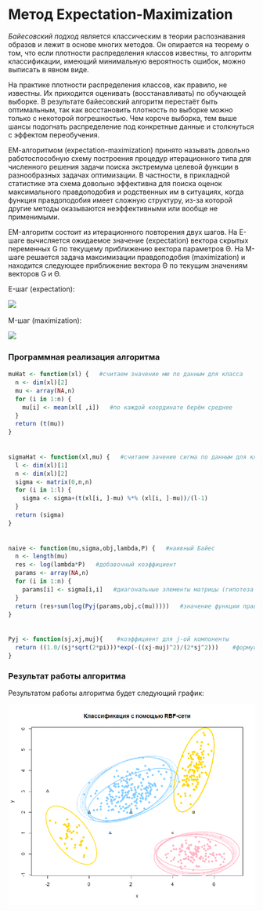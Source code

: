 # Метод Expectation-Maximization

*Байесовский подход* является классическим в теории распознавания образов и лежит в основе многих методов. Он опирается на теорему о том, что если плотности распределения классов известны, то алгоритм классификации, имеющий минимальную вероятность ошибок, можно выписать в явном виде.

На практике плотности распределения классов, как правило, не известны. Их приходится оценивать (восстанавливать) по обучающей выборке. В результате байесовский алгоритм перестаёт быть оптимальным, так как восстановить плотность по выборке можно только с некоторой погрешностью. Чем короче выборка, тем выше шансы подогнать распределение под конкретные данные и столкнуться с эффектом переобучения.

ЕМ-алгоритмом (expectation-maximization) принято называть довольно работоспособную схему построения процедур итерационного типа для численного решения задачи поиска экстремума целевой функции в разнообразных задачах оптимизации. В частности, в прикладной статистике эта схема довольно эффективна для поиска оценок максимального правдоподобия и родственных им в ситуациях, когда функция правдоподобия имеет сложную структуру, из-за которой другие методы оказываются неэффективными или вообще не применимыми.

EM-алгоритм состоит из итерационного повторения двух шагов. На E-шаге вычисляется ожидаемое значение (expectation) вектора скрытых переменных G по текущему приближению вектора параметров Θ. На М-шаге решается задача максимизации правдоподобия (maximization) и находится следующее приближение вектора Θ по текущим значениям векторов G и Θ.

E-шаг (expectation):

<img src="https://render.githubusercontent.com/render/math?math=%7Bg%7D_%7Bij%7D%5E%7B0%7D%3A%3D%7Bg%7D_%7Bij%7D%3B%5Cquad%20%7Bg%7D_%7Bij%7D%3A%3D%5Cfrac%7B%7Bw%7D_%7Bj%7D%5Cvarphi(%20%7Bx%7D_%7Bi%7D%3B%7B%5Ctheta%7D_%7Bj%7D)%7D%7B%5Csum_%7Bs%3D1%7D%5E%7Bk%7D%20%7Bw%7D_%7Bs%7D%5Cvarphi(%7Bx%7D_%7Bi%7D%3B%7B%5Ctheta%7D_%7Bs%7D)%7D%20%5Cqquad%20%5Cforall%20i%20%3D%201%2C%20%5Cdots%2C%20m%3B%20%5Cqquad%20%5Cforall%20j%20%3D%201%2C%20%5Cdots%2C%20k">

M-шаг (maximization): 

<img src="https://render.githubusercontent.com/render/math?math=%7B%5Ctheta%7D_%7Bj%7D%3A%3D%5Carg%5Cmax_%7B%5Ctheta%7D%5Csum_%7Bi%3D1%7D%5E%7Bm%7D%20%7Bg%7D_%7Bij%7D%5Cln%5Cvarphi(%20%7Bx%7D_%7Bi%7D%3B%7B%5Ctheta%7D)%3B%5Cquad%20%7Bw%7D_%7Bj%7D%3A%3D%5Cfrac%7B1%7D%7Bm%7D%5Csum_%7Bi%3D1%7D%5E%7Bm%7D%20%7Bg%7D_%7Bij%7D%20%5Cqquad%20%5Cforall%20j%20%3D%201%2C%5Cdots%2C%20k">


### Программная реализация алгоритма

```R
muHat <- function(xl) {   #считаем значение мю по данным для класса
  n <- dim(xl)[2]
  mu <- array(NA,n)
  for (i in 1:n) {
    mu[i] <- mean(xl[ ,i])   #по каждой координате берём среднее
  }
  return (t(mu))
}


sigmaHat <- function(xl,mu) {   #считаем зачение сигма по данным для класса и полученному мю
  l <- dim(xl)[1]
  n <- dim(xl)[2]
  sigma <- matrix(0,n,n)
  for (i in 1:l) {
    sigma <- sigma+(t(xl[i, ]-mu) %*% (xl[i, ]-mu))/(l-1)
  }
  return (sigma)
}


naive <- function(mu,sigma,obj,lambda,P) {   #наивный Байес
  n <- length(mu)
  res <- log(lambda*P)   #добавочный коэффициент
  params <- array(NA,n)
  for (i in 1:n) {
    params[i] <- sigma[i,i]   #диагональные элементы матрицы (гипотеза наивного классификатора)
  }
  return (res+sum(log(Pyj(params,obj,c(mu)))))   #значение функции правдоподобия
}


Pyj <- function(sj,xj,muj){    #коэффициент для j-ой компоненты
  return ((1.0/(sj*sqrt(2*pi)))*exp(-((xj-muj)^2)/(2*sj^2)))    #формула нормального наивного Байесовского классификатора
}
```

### Результат работы алгоритма

Результатом работы алгоритма будет следующий график:

![EM](EM.png)
